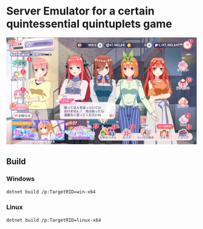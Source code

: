 # Server Emulator for a certain quintessential quintuplets game

![img](img.png)


## Build

### Windows
```
dotnet build /p:TargetRID=win-x64
```

### Linux
```
dotnet build /p:TargetRID=linux-x64
```
